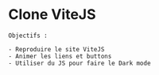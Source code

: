 # Clone ViteJS

```
Objectifs :

- Reproduire le site ViteJS
- Animer les liens et buttons
- Utiliser du JS pour faire le Dark mode
```
